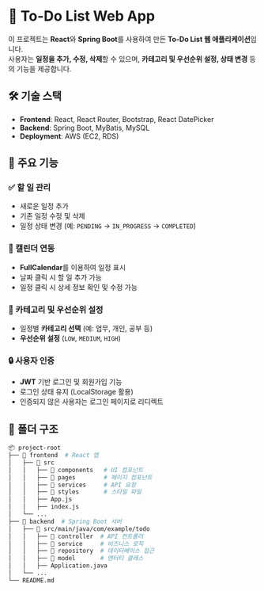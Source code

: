 # 📌 To-Do List Web App

이 프로젝트는 **React**와 **Spring Boot**를 사용하여 만든 **To-Do List 웹 애플리케이션**입니다.  
사용자는 **일정을 추가, 수정, 삭제**할 수 있으며, **카테고리 및 우선순위 설정, 상태 변경** 등의 기능을 제공합니다.

## 🛠 기술 스택

- **Frontend**: React, React Router, Bootstrap, React DatePicker
- **Backend**: Spring Boot, MyBatis, MySQL
- **Deployment**: AWS (EC2, RDS)

## 🚀 주요 기능

### ✅ 할 일 관리
- 새로운 일정 추가
- 기존 일정 수정 및 삭제
- 일정 상태 변경 (예: `PENDING` → `IN_PROGRESS` → `COMPLETED`)

### 📅 캘린더 연동
- **FullCalendar**를 이용하여 일정 표시
- 날짜 클릭 시 할 일 추가 가능
- 일정 클릭 시 상세 정보 확인 및 수정 가능

### 🔖 카테고리 및 우선순위 설정
- 일정별 **카테고리 선택** (예: 업무, 개인, 공부 등)
- **우선순위 설정** (`LOW`, `MEDIUM`, `HIGH`)

### 🔒 사용자 인증
- **JWT** 기반 로그인 및 회원가입 기능
- 로그인 상태 유지 (LocalStorage 활용)
- 인증되지 않은 사용자는 로그인 페이지로 리디렉트

## 📂 폴더 구조

```bash
📦 project-root
├── 📂 frontend  # React 앱
│   ├── 📂 src
│   │   ├── 📂 components   # UI 컴포넌트
│   │   ├── 📂 pages        # 페이지 컴포넌트
│   │   ├── 📂 services     # API 요청
│   │   ├── 📂 styles       # 스타일 파일
│   │   ├── App.js
│   │   ├── index.js
│   └── ...
├── 📂 backend  # Spring Boot 서버
│   ├── 📂 src/main/java/com/example/todo
│   │   ├── 📂 controller  # API 컨트롤러
│   │   ├── 📂 service     # 비즈니스 로직
│   │   ├── 📂 repository  # 데이터베이스 접근
│   │   ├── 📂 model       # 엔터티 클래스
│   │   ├── Application.java
│   └── ...
└── README.md

